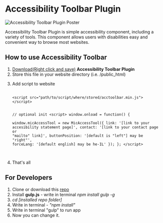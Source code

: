 <h1>Accessibility Toolbar Plugin</h1>

<p>
	<img src="https://raw.githubusercontent.com/mickidum/acc_toolbar/master/poster.jpg" alt="Accessibility Toolbar Plugin Poster">
</p>

<p>
Accessibility Toolbar Plugin is simple accessibility component, including a variety of tools.
This component allows users with disabilities easy and convenient way to browse most websites.
</p>

<h2>How to use Accessibility Toolbar</h2>

<ol>
	<li><a href="https://raw.githubusercontent.com/mickidum/acc_toolbar/master/acctoolbar/acctoolbar.min.js">Download(Right click and save)</a> <strong>Accessibility Toolbar Plugin</strong></li>
	<li>Store this file in your website directory (i.e. /public_html)</li>
	<li>
		<p>Add script to website</p>
		<div class="language-js highlighter-rouge">
			<div class="highlight">
				<pre class="highlight">
					<code>
&lt;script src="path/to/script/where/stored/acctoolbar.min.js"&gt;&lt;/script&gt;

// optional init
&lt;script&gt;
  window.onload = function() {	
    window.micAccessTool = new MicAccessTool({
      link: '[link to your accesibility statement page]',
      contact: '[link to your contact page or "mailto" link]',
      buttonPosition: '[default is "left"] may be "right"',
      forceLang: '[default english] may be he-IL'
    });
  };
&lt;/script&gt;
		</code>
				</pre>
			</div>
		</div>
	</li>
	<li>That's all</li>
</ol>

<h2>For Developers</h2>

<ol>
	<li>Clone or download this <a href="{{ site.github.repository_url }}">repo</a></li>
	<li>Install <strong>gulp.js</strong> - write in terminal <em>npm install gulp -g</em></li>
	<li><em>cd [installed repo folder]</em></li>
	<li>Write in terminal - <em>"npm install"</em></li>
	<li>Write in terminal "gulp" to run app</li>
	<li>Now you can change it.</li>
</ol>
